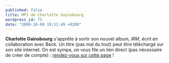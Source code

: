 ```yaml
---
published: false
title: MP3 de Charlotte Gainsbourg
wordpress_id: 75
date: "2009-10-09 19:11:49 +0200"
---
```


**Charlotte Gainsbourg** s'apprête à sortir son nouvel album, _IRM_, écrit en
collaboration avec Beck. Un titre (pas mal du tout) peut être téléchargé sur son
site internet. On est sympa, on vous file un lien direct (pas nécessaire de
créer de compte) : [rendez-vous sur cette page][1] !

[1]:
  http://www.charlottegainsbourg.com/index_download22.php?value=2380FCECA827FF4738371A9D2329A8ECE5C790C8E542EC376E80C8A879284280C8E51A1A29A70D42ED9074DFE56E80B4A721A7FC6F34060A237B37EC6E80421AEDE590A8FF&key=1C9E&v0=TOKEN&v1=0B5159010307&v7=7A0E0042585C11455C4626515D5D165356131357141E45786B2B4F5D4400&v18=51121540110004140B004402524304434D1F4F5F44560B555015021E5A5611140B0025555252105D4D480043444B&pId=61675

